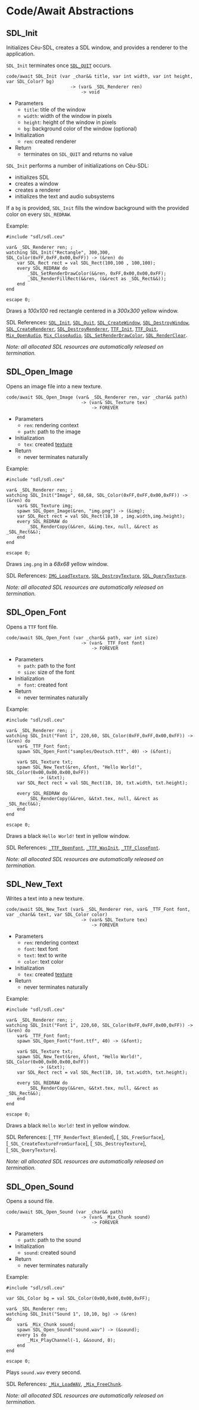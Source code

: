 Code/Await Abstractions
=======================

SDL_Init
------

Initializes Céu-SDL, creates a SDL window, and provides a renderer to the
application.

`SDL_Init` terminates once [`SDL_QUIT`](#TODO) occurs.

```ceu
code/await SDL_Init (var _char&& title, var int width, var int height, var SDL_Color? bg)
                        -> (var& _SDL_Renderer ren)
                            -> void
```

- Parameters
    - `title`:  title  of the window
    - `width`:  width  of the window in pixels
    - `height`: height of the window in pixels
    - `bg`:     background color of the window (optional)
- Initialization
    - `ren`:    created renderer
- Return
    - terminates on `SDL_QUIT` and returns no value

`SDL_Init` performs a number of initializations on Céu-SDL:

- initializes SDL
- creates a window
- creates a renderer
- initializes the text and audio subsystems

If a `bg` is provided, `SDL_Init` fills the window background with the provided
color on every `SDL_REDRAW`.

Example:

```ceu
#include "sdl/sdl.ceu"

var& _SDL_Renderer ren; ;
watching SDL_Init("Rectangle", 300,300, SDL_Color(0xFF,0xFF,0x00,0xFF)) -> (&ren) do
    var SDL_Rect rect = val SDL_Rect(100,100 , 100,100);
    every SDL_REDRAW do
        _SDL_SetRenderDrawColor(&&ren, 0xFF,0x00,0x00,0xFF);
        _SDL_RenderFillRect(&&ren, (&&rect as _SDL_Rect&&));
    end
end

escape 0;
```

Draws a *100x100* red rectangle centered in a *300x300* yellow window.

SDL References:
    [`SDL_Init`](#TODO),
    [`SDL_Quit`](#TODO),
    [`SDL_CreateWindow`](#TODO),
    [`SDL_DestroyWindow`](#TODO),
    [`SDL_CreateRenderer`](#TODO),
    [`SDL_DestroyRenderer`](#TODO),
    [`TTF_Init`](#TODO),
    [`TTF_Quit`](#TODO),
    [`Mix_OpenAudio`](#TODO),
    [`Mix_CloseAudio`](#TODO),
    [`SDL_SetRenderDrawColor`](#TODO),
    [`SDL_RenderClear`](#TODO).

*Note: all allocated SDL resources are automatically released on termination.*

SDL_Open_Image
--------------

Opens an image file into a new texture.

```ceu
code/await SDL_Open_Image (var& _SDL_Renderer ren, var _char&& path)
                            -> (var& SDL_Texture tex)
                                -> FOREVER
```

- Parameters
    - `ren`:  rendering context
    - `path`: path to the image
- Initialization
    - `tex`:  created [texture](#TODO)
- Return
    - never terminates naturally

Example:

```ceu
#include "sdl/sdl.ceu"

var& _SDL_Renderer ren; ;
watching SDL_Init("Image", 68,68, SDL_Color(0xFF,0xFF,0x00,0xFF)) -> (&ren) do
    var& SDL_Texture img;
    spawn SDL_Open_Image(&ren, "img.png") -> (&img);
    var SDL_Rect rect = val SDL_Rect(10,10 , img.width,img.height);
    every SDL_REDRAW do
        _SDL_RenderCopy(&&ren, &&img.tex, null, &&rect as _SDL_Rect&&);
    end
end

escape 0;
```

Draws `img.png` in a *68x68* yellow window.

SDL References:
    [`IMG_LoadTexture`](#TODO),
    [`SDL_DestroyTexture`](#TODO),
    [`SDL_QueryTexture`](#TODO).

*Note: all allocated SDL resources are automatically released on termination.*

SDL_Open_Font
-------------

Opens a `TTF` font file.

```ceu
code/await SDL_Open_Font (var _char&& path, var int size)
                            -> (var& _TTF_Font font)
                                -> FOREVER
```

- Parameters
    - `path`: path to the font
    - `size`: size of the font
- Initialization
    - `font`: created font
- Return
    - never terminates naturally

Example:

```ceu
#include "sdl/sdl.ceu"

var& _SDL_Renderer ren; ;
watching SDL_Init("Font 1", 220,60, SDL_Color(0xFF,0xFF,0x00,0xFF)) -> (&ren) do
    var& _TTF_Font font;
    spawn SDL_Open_Font("samples/Deutsch.ttf", 40) -> (&font);

    var& SDL_Texture txt;
    spawn SDL_New_Text(&ren, &font, "Hello World!", SDL_Color(0x00,0x00,0x00,0xFF))
            -> (&txt);
    var SDL_Rect rect = val SDL_Rect(10, 10, txt.width, txt.height);

    every SDL_REDRAW do
        _SDL_RenderCopy(&&ren, &&txt.tex, null, &&rect as _SDL_Rect&&);
    end
end

escape 0;
```

Draws a black `Hello World!` text in yellow window.

SDL References:
    [`_TTF_OpenFont`](#TODO),
    [`_TTF_WasInit`](#TODO),
    [`_TTF_CloseFont`](#TODO).

*Note: all allocated SDL resources are automatically released on termination.*

SDL_New_Text
------------

Writes a text into a new texture.

```ceu
code/await SDL_New_Text (var& _SDL_Renderer ren, var& _TTF_Font font, var _char&& text, var SDL_Color color)
                            -> (var& SDL_Texture tex)
                                -> FOREVER
```

- Parameters
    - `ren`:   rendering context
    - `font`:  text font
    - `text`:  text to write
    - `color`: text color
- Initialization
    - `tex`:  created [texture](#TODO)
- Return
    - never terminates naturally

Example:

```ceu
#include "sdl/sdl.ceu"

var& _SDL_Renderer ren; ;
watching SDL_Init("Font 1", 220,60, SDL_Color(0xFF,0xFF,0x00,0xFF)) -> (&ren) do
    var& _TTF_Font font;
    spawn SDL_Open_Font("font.ttf", 40) -> (&font);

    var& SDL_Texture txt;
    spawn SDL_New_Text(&ren, &font, "Hello World!", SDL_Color(0x00,0x00,0x00,0xFF))
            -> (&txt);
    var SDL_Rect rect = val SDL_Rect(10, 10, txt.width, txt.height);

    every SDL_REDRAW do
        _SDL_RenderCopy(&&ren, &&txt.tex, null, &&rect as _SDL_Rect&&);
    end
end

escape 0;
```

Draws a black `Hello World!` text in yellow window.

SDL References:
    [`_TTF_RenderText_Blended`],
    [`_SDL_FreeSurface`],
    [`_SDL_CreateTextureFromSurface`],
    [`_SDL_DestroyTexture`],
    [`_SDL_QueryTexture`].

*Note: all allocated SDL resources are automatically released on termination.*

SDL_Open_Sound
--------------

Opens a sound file.

```ceu
code/await SDL_Open_Sound (var _char&& path)
                            -> (var& _Mix_Chunk sound)
                                -> FOREVER
```

- Parameters
    - `path`: path to the sound
- Initialization
    - `sound`: created sound
- Return
    - never terminates naturally

Example:

```ceu
#include "sdl/sdl.ceu"

var SDL_Color bg = val SDL_Color(0x00,0x00,0x00,0xFF);

var& _SDL_Renderer ren;
watching SDL_Init("Sound 1", 10,10, bg) -> (&ren)
do
    var& _Mix_Chunk sound;
    spawn SDL_Open_Sound("sound.wav") -> (&sound);
    every 1s do
        _Mix_PlayChannel(-1, &&sound, 0);
    end
end

escape 0;
```

Plays `sound.wav` every second.

SDL References:
    [`_Mix_LoadWAV`](#TODO),
    [`_Mix_FreeChunk`](#TODO).

*Note: all allocated SDL resources are automatically released on termination.*

